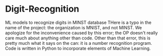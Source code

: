 # Digit-Recognition

ML models to recognize digits in MINST database
THere is a typo in the name of the project: the organization is MNIST, and not MINST. We apologize for the inconvenience caused by this error; the OP doesn't really care much about anything other than code. Other than that error, this is pretty much what it says on the can: it is a number recognition program. Code is written in Python to incorporate elements of Machine Learning.
